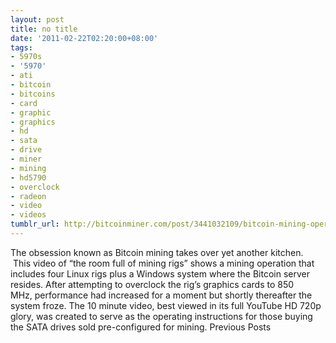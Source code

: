 ```yaml
---
layout: post
title: no title
date: '2011-02-22T02:20:00+08:00'
tags:
- 5970s
- '5970'
- ati
- bitcoin
- bitcoins
- card
- graphic
- graphics
- hd
- sata
- drive
- miner
- mining
- hd5790
- overclock
- radeon
- video
- videos
tumblr_url: http://bitcoinminer.com/post/3441032109/bitcoin-mining-operation
---
```

The obsession known as Bitcoin mining takes over yet another kitchen.  This video of “the room full of mining rigs” shows a mining operation that includes four Linux rigs plus a Windows system where the Bitcoin server resides.
After attempting to overclock the rig’s graphics cards to 850 MHz, performance had increased for a moment but shortly thereafter the system froze.
The 10 minute video, best viewed in its full YouTube HD 720p glory, was created to serve as the operating instructions for those buying the SATA drives sold pre-configured for mining.
Previous Posts
